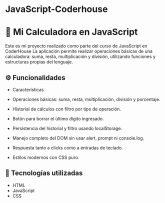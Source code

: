 # JavaScript-Coderhouse

# 🧮 Mi Calculadora en JavaScript

Este es mi proyecto realizado como parte del curso de JavaScript en CoderHouse
La aplicación permite realizar operaciones básicas de una calculadora: suma, resta, multiplicación y división, utilizando funciones y estructuras propias del lenguaje.

## ⚙️ Funcionalidades
- Características

- Operaciones básicas: suma, resta, multiplicación, división y porcentaje.

- Historial de cálculos con filtro por tipo de operación.

- Botón para borrar el último dígito ingresado.

- Persistencia del historial y filtro usando localStorage.

- Manejo completo del DOM sin usar alert, prompt ni console.log.

- Respuesta tanto a clicks como a entradas de teclado.

- Estilos modernos con CSS puro.

## 📌 Tecnologías utilizadas

- HTML
- JavaScript 
- CSS


